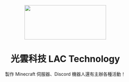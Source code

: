<p align="center"> 
  <img src="https://media.discordapp.net/attachments/1058257662556508170/1078703399551373452/lac-tech-all.png?width=1440&height=608&height=608" style=" width:256px ; height:108px "  >
</p> 
  <h1 align="center">光雲科技 LAC Technology
</h1>
<p align="center"> 製作 Minecraft 伺服器、Discord 機器人還有主辦各種活動！</p>
